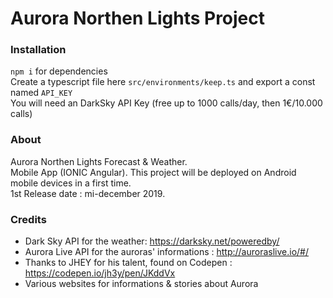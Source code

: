 # Aurora Northen Lights Project

### Installation
`npm i` for dependencies
<br> Create a typescript file here `src/environments/keep.ts` and export a const named `API_KEY`
<br>You will need an DarkSky API Key (free up to 1000 calls/day, then 1€/10.000 calls)


### About 
Aurora Northen Lights Forecast & Weather. 
<br>
Mobile App (IONIC Angular).
This project will be deployed on Android mobile devices in a first time. 
<br>
1st Release date : mi-december 2019.


### Credits 
- Dark Sky API for the weather: https://darksky.net/poweredby/
- Aurora Live API for the auroras' informations : http://auroraslive.io/#/
- Thanks to JHEY for his talent, found on Codepen : https://codepen.io/jh3y/pen/JKddVx
- Various websites for informations & stories about Aurora
